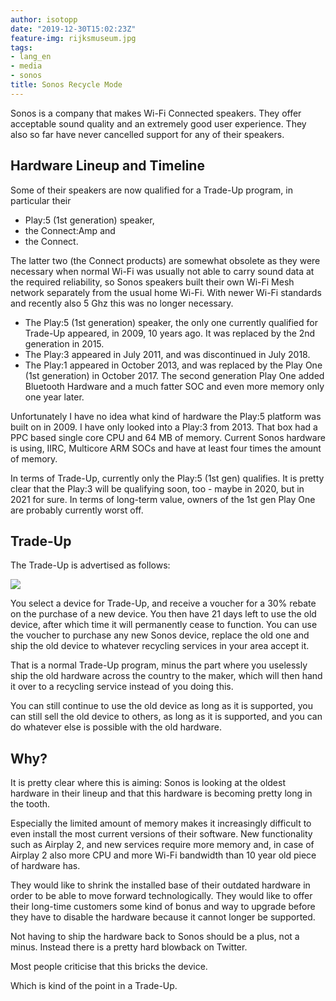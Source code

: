 ```yaml
---
author: isotopp
date: "2019-12-30T15:02:23Z"
feature-img: rijksmuseum.jpg
tags:
- lang_en
- media
- sonos
title: Sonos Recycle Mode
---
```

Sonos is a company that makes Wi-Fi Connected speakers. They
offer acceptable sound quality and an extremely good user
experience. They also so far have never cancelled support for
any of their speakers.

## Hardware Lineup and Timeline

Some of their speakers are now qualified for a Trade-Up program,
in particular their

- Play:5 (1st generation) speaker,
- the Connect:Amp and
- the Connect.

The latter two (the Connect products) are somewhat obsolete as
they were necessary when normal Wi-Fi was usually not able to
carry sound data at the required reliability, so Sonos speakers
built their own Wi-Fi Mesh network separately from the usual home
Wi-Fi. With newer Wi-Fi standards and recently also 5 Ghz this was
no longer necessary.

- The Play:5 (1st generation) speaker, the only one currently
  qualified for Trade-Up appeared, in 2009, 10 years ago. It was
  replaced by the 2nd generation in 2015.
- The Play:3 appeared in July 2011, and was discontinued in July 2018.
- The Play:1 appeared in October 2013, and was replaced by the
  Play One (1st generation) in October 2017. The second generation
  Play One added Bluetooth Hardware and a much fatter SOC and even
  more memory only one year later.

Unfortunately I have no idea what kind of hardware the Play:5
platform was built on in 2009. I have only looked into a Play:3
from 2013. That box had a PPC based single core CPU and 64 MB
of memory. Current Sonos hardware is using, IIRC, Multicore ARM
SOCs and have at least four times the amount of memory.

In terms of Trade-Up, currently only the Play:5 (1st gen)
qualifies. It is pretty clear that the Play:3 will be qualifying
soon, too - maybe in 2020, but in 2021 for sure. In terms of
long-term value, owners of the 1st gen Play One are probably
currently worst off.

## Trade-Up

The Trade-Up is advertised as follows:

![](https://blog.koehntopp.info/uploads/2019/12/sonos-trade-up.png)

You select a device for Trade-Up, and receive a voucher for a
30% rebate on the purchase of a new device. You then have 21
days left to use the old device, after which time it will
permanently cease to function. You can use the voucher to
purchase any new Sonos device, replace the old one and ship the
old device to whatever recycling services in your area accept
it.

That is a normal Trade-Up program, minus the part where you
uselessly ship the old hardware across the country to the maker,
which will then hand it over to a recycling service instead of
you doing this.

You can still continue to use the old device as long as it is
supported, you can still sell the old device to others, as long
as it is supported, and you can do whatever else is possible
with the old hardware.

## Why?

It is pretty clear where this is aiming: Sonos is looking at the
oldest hardware in their lineup and that this hardware is
becoming pretty long in the tooth.

Especially the limited amount of memory makes it increasingly
difficult to even install the most current versions of their
software. New functionality such as Airplay 2, and new services
require more memory and, in case of Airplay 2 also more CPU and
more Wi-Fi bandwidth than 10 year old piece of hardware
has.

They would like to shrink the installed base of their outdated
hardware in order to be able to move forward technologically.
They would like to offer their long-time customers some kind of
bonus and way to upgrade before they have to disable the
hardware because it cannot longer be supported.

Not having to ship the hardware back to Sonos should be a plus,
not a minus. Instead there is a pretty hard blowback on Twitter.

Most people criticise that this bricks the device.

Which is kind of the point in a Trade-Up.
